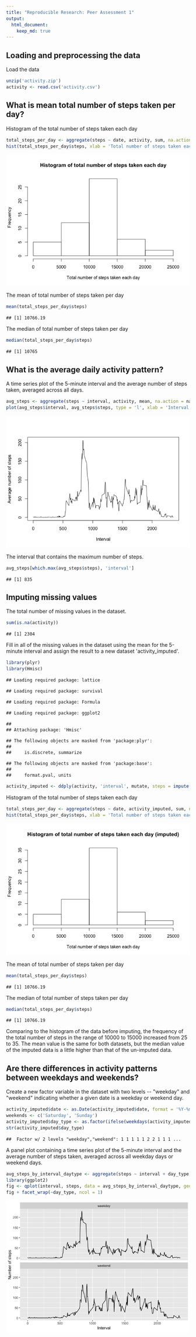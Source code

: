 ```yaml
---
title: "Reproducible Research: Peer Assessment 1"
output: 
  html_document:
    keep_md: true
---
```



## Loading and preprocessing the data
Load the data

```r
unzip('activity.zip')
activity <- read.csv('activity.csv')
```


## What is mean total number of steps taken per day?
Histogram of the total number of steps taken each day

```r
total_steps_per_day <- aggregate(steps ~ date, activity, sum, na.action = na.omit)
hist(total_steps_per_day$steps, xlab = 'Total number of steps taken each day', main = 'Histogram of total number of steps taken each day')
```

![](PA1_template_files/figure-html/unnamed-chunk-2-1.png)<!-- -->

The mean of total number of steps taken per day

```r
mean(total_steps_per_day$steps)
```

```
## [1] 10766.19
```
The median of total number of steps taken per day

```r
median(total_steps_per_day$steps)
```

```
## [1] 10765
```

## What is the average daily activity pattern?
A time series plot of the 5-minute interval and the average number of steps taken, averaged across all days.

```r
avg_steps <- aggregate(steps ~ interval, activity, mean, na.action = na.omit)
plot(avg_steps$interval, avg_steps$steps, type = 'l', xlab = 'Interval', ylab = 'Average number of steps')
```

![](PA1_template_files/figure-html/unnamed-chunk-5-1.png)<!-- -->

The interval that contains the maximum number of steps.

```r
avg_steps[which.max(avg_steps$steps), 'interval']
```

```
## [1] 835
```

## Imputing missing values
The total number of missing values in the dataset.

```r
sum(is.na(activity))
```

```
## [1] 2304
```
Fill in all of the missing values in the dataset using the mean for the 5-minute interval and assign the result to a new dataset 'activity_imputed'.

```r
library(plyr)
library(Hmisc)
```

```
## Loading required package: lattice
```

```
## Loading required package: survival
```

```
## Loading required package: Formula
```

```
## Loading required package: ggplot2
```

```
## 
## Attaching package: 'Hmisc'
```

```
## The following objects are masked from 'package:plyr':
## 
##     is.discrete, summarize
```

```
## The following objects are masked from 'package:base':
## 
##     format.pval, units
```

```r
activity_imputed <- ddply(activity, 'interval', mutate, steps = impute(steps, mean))
```
Histogram of the total number of steps taken each day

```r
total_steps_per_day <- aggregate(steps ~ date, activity_imputed, sum, na.action = na.omit)
hist(total_steps_per_day$steps, xlab = 'Total number of steps taken each day', main = 'Histogram of total number of steps taken each day (imputed)')
```

![](PA1_template_files/figure-html/unnamed-chunk-9-1.png)<!-- -->

The mean of total number of steps taken per day

```r
mean(total_steps_per_day$steps)
```

```
## [1] 10766.19
```
The median of total number of steps taken per day

```r
median(total_steps_per_day$steps)
```

```
## [1] 10766.19
```
Comparing to the histogram of the data before imputing, the frequency of the total number of steps in the range of 10000 to 15000 increased from 25 to 35. The mean value is the same for both datasets, but the median value of the imputed data is a little higher than that of the un-imputed data.

## Are there differences in activity patterns between weekdays and weekends?
Create a new factor variable in the dataset with two levels -- "weekday" and "weekend" indicating whether a given date is a weekday or weekend day.

```r
activity_imputed$date <- as.Date(activity_imputed$date, format = '%Y-%m-%d')
weekends <- c('Saturday', 'Sunday')
activity_imputed$day_type <- as.factor(ifelse(weekdays(activity_imputed$date) %in% weekends, 'weekend', 'weekday'))
str(activity_imputed$day_type)
```

```
##  Factor w/ 2 levels "weekday","weekend": 1 1 1 1 1 2 2 1 1 1 ...
```
A panel plot containing a time series plot of the 5-minute interval and the average number of steps taken, averaged across all weekday days or weekend days.

```r
avg_steps_by_interval_daytype <- aggregate(steps ~ interval + day_type, activity_imputed, mean)
library(ggplot2)
fig <- qplot(interval, steps, data = avg_steps_by_interval_daytype, geom = 'line', xlab = 'Interval', ylab = 'Number of steps')
fig + facet_wrap(~day_type, ncol = 1)
```

![](PA1_template_files/figure-html/unnamed-chunk-13-1.png)<!-- -->
